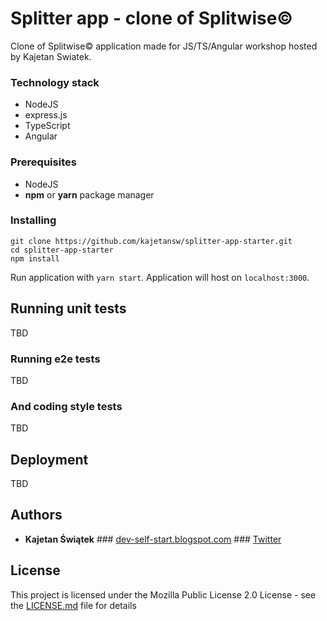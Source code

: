 # Splitter app - clone of Splitwise©

Clone of Splitwise© application made for JS/TS/Angular workshop hosted by Kajetan Swiatek.

### Technology stack

* NodeJS
* express.js
* TypeScript
* Angular

### Prerequisites

* NodeJS
* **npm** or **yarn** package manager

### Installing

```
git clone https://github.com/kajetansw/splitter-app-starter.git
cd splitter-app-starter
npm install
```

Run application with `yarn start`. Application will host on `localhost:3000`.

## Running unit tests

TBD

### Running e2e tests

TBD

### And coding style tests

TBD

## Deployment

TBD

## Authors

* **Kajetan Świątek** \#\#\# [dev-self-start.blogspot.com](https://dev-self-start.blogspot.com/) \#\#\# [Twitter](https://twitter.com/KajetanSw)

## License

This project is licensed under the Mozilla Public License 2.0 License - see the [LICENSE.md](LICENSE.md) file for details
